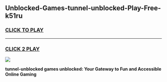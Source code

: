 
## Unblocked-Games-tunnel-unblocked-Play-Free-k51ru
<h3>
<a href="https://premium76.site?title=tunnel-unblocked&ref=12A">CLICK TO PLAY</a></h3>
<hr>

<h3>
<a href="https://premium76.site?title=tunnel-unblocked&ref=12A">CLICK 2 PLAY</a>
  
</h3>

<a href="https://premium76.site?title=tunnel-unblocked&ref=12A"><img src="https://clearcache.store/games.png"></a>


**tunnel-unblocked games unblocked: Your Gateway to Fun and Accessible Online Gaming**
